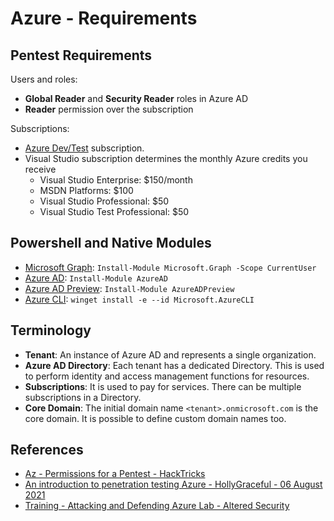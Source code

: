 # Azure - Requirements

## Pentest Requirements

Users and roles:

* **Global Reader** and **Security Reader** roles in Azure AD
* **Reader** permission over the subscription

Subscriptions:

* [Azure Dev/Test](https://azure.microsoft.com/en-us/pricing/offers/dev-test) subscription.
* Visual Studio subscription determines the monthly Azure credits you receive
    * Visual Studio Enterprise: $150/month
    * MSDN Platforms: $100
    * Visual Studio Professional: $50
    * Visual Studio Test Professional: $50

## Powershell and Native Modules

* [Microsoft Graph](https://learn.microsoft.com/en-us/powershell/microsoftgraph/installation?view=graph-powershell-1.0): `Install-Module Microsoft.Graph -Scope CurrentUser`
* [Azure AD](https://learn.microsoft.com/fr-fr/powershell/azure/active-directory/install-adv2?view=azureadps-2.0): `Install-Module AzureAD`
* [Azure AD Preview](https://learn.microsoft.com/fr-fr/powershell/azure/active-directory/install-adv2?view=azureadps-2.0): `Install-Module AzureADPreview`
* [Azure CLI](https://learn.microsoft.com/fr-fr/cli/azure/install-azure-cli-windows?tabs=winget): `winget install -e --id Microsoft.AzureCLI`

## Terminology

* **Tenant**: An instance of Azure AD and represents a single organization.
* **Azure AD Directory**: Each tenant has a dedicated Directory. This is used to perform identity and access management functions for resources.
* **Subscriptions**: It is used to pay for services. There can be multiple subscriptions in a Directory.
* **Core Domain**: The initial domain name `<tenant>.onmicrosoft.com` is the core domain. It is possible to define custom domain names too.

## References

* [Az - Permissions for a Pentest - HackTricks](https://cloud.hacktricks.xyz/pentesting-cloud/azure-security/az-permissions-for-a-pentest)
* [An introduction to penetration testing Azure - HollyGraceful - 06 August 2021](https://akimbocore.com/article/introduction-to-pentesting-azure/)
* [Training - Attacking and Defending Azure Lab - Altered Security](https://www.alteredsecurity.com/azureadlab)
